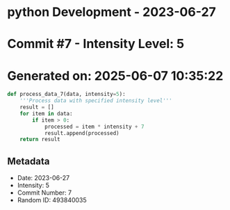 ﻿# python Development - 2023-06-27
# Commit #7 - Intensity Level: 5
# Generated on: 2025-06-07 10:35:22
```python
def process_data_7(data, intensity=5):
    '''Process data with specified intensity level'''
    result = []
    for item in data:
        if item > 0:
            processed = item * intensity + 7
            result.append(processed)
    return result
```
## Metadata
- Date: 2023-06-27
- Intensity: 5
- Commit Number: 7
- Random ID: 493840035
